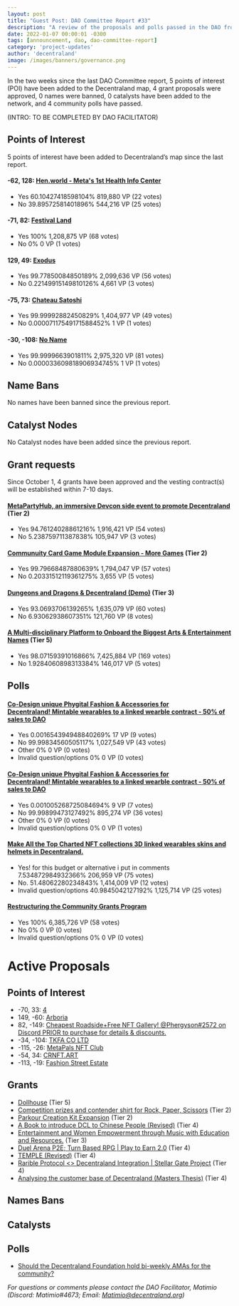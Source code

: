 ```yaml
---
layout: post
title: "Guest Post: DAO Committee Report #33"
description: "A review of the proposals and polls passed in the DAO from October 1 through October 15".
date: 2022-01-07 00:00:01 -0300
tags: [announcement, dao, dao-committee-report]
category: 'project-updates'
author: 'decentraland'
image: /images/banners/governance.png
---
```


In the two weeks since the last DAO Committee report, 5 points of interest (POI) have been added to the Decentraland map, 4 grant proposals were approved, 0 names were banned, 0 catalysts have been added to the network, and 4 community polls have passed.

(INTRO: TO BE COMPLETED BY DAO FACILITATOR)

## Points of Interest
5 points of interest have been added to Decentraland’s map since the last report.


#### -62, 128: [Hen.world - Meta&#39;s 1st Health Info Center](https://governance.decentraland.org/proposal/?id=91f76730-460e-11ed-9eb2-21be7ab68113)

* Yes 60.10427418598104% 819,880 VP (22 votes)
* No 39.89572581401896% 544,216 VP (25 votes)


#### -71, 82: [Festival Land](https://governance.decentraland.org/proposal/?id=d2fbceb0-4253-11ed-9eb2-21be7ab68113)

* Yes 100% 1,208,875 VP (68 votes)
* No 0% 0 VP (1 votes)


#### 129, 49: [Exodus](https://governance.decentraland.org/proposal/?id=1b168f40-3e81-11ed-ae53-272ba72c798d)

* Yes 99.77850084850189% 2,099,636 VP (56 votes)
* No 0.22149915149810126% 4,661 VP (3 votes)


#### -75, 73: [Chateau Satoshi](https://governance.decentraland.org/proposal/?id=f8d07e30-3de2-11ed-ae53-272ba72c798d)

* Yes 99.99992882450829% 1,404,977 VP (49 votes)
* No 0.00007117549171588452% 1 VP (1 votes)


#### -30, -108: [No Name](https://governance.decentraland.org/proposal/?id=5bb611a0-3dbf-11ed-a2ad-25cde07289d9)

* Yes 99.9999663901811% 2,975,320 VP (81 votes)
* No 0.000033609818906934745% 1 VP (1 votes)


## Name Bans

No names have been banned since the previous report.

## Catalyst Nodes
No Catalyst nodes have been added since the previous report.


## Grant requests
Since October 1, 4 grants have been approved and the vesting contract(s) will be established within 7-10 days.


#### [MetaPartyHub, an immersive Devcon side event to promote Decentraland](https://governance.decentraland.org/proposal/?id=bcd48260-42b9-11ed-9eb2-21be7ab68113) (Tier 2)

* Yes 94.76124028861216% 1,916,421 VP (54 votes)
* No 5.238759711387838% 105,947 VP (3 votes)


#### [Communuity Card Game Module Expansion - More Games](https://governance.decentraland.org/proposal/?id=0db018f0-3e25-11ed-ae53-272ba72c798d) (Tier 2)

* Yes 99.79668487880639% 1,794,047 VP (57 votes)
* No 0.20331512119361275% 3,655 VP (5 votes)


#### [Dungeons and Dragons &amp; Decentraland (Demo)](https://governance.decentraland.org/proposal/?id=1117c6c0-3ced-11ed-a2ad-25cde07289d9) (Tier 3)

* Yes 93.0693706139265% 1,635,079 VP (60 votes)
* No 6.93062938607351% 121,760 VP (8 votes)


#### [A  Multi-disciplinary Platform to Onboard the Biggest Arts &amp; Entertainment Names](https://governance.decentraland.org/proposal/?id=52de9bf0-3816-11ed-b361-67b98a1da2c8) (Tier 5)

* Yes 98.07159391016866% 7,425,884 VP (169 votes)
* No 1.9284060898313384% 146,017 VP (5 votes)


## Polls

#### [Co-Design unique Phygital Fashion &amp; Accessories for Decentraland! Mintable wearables to a linked wearble contract - 50% of sales to DAO](https://governance.decentraland.org/proposal/?id=bcb89730-46f1-11ed-9eb2-21be7ab68113)

* Yes 0.001654394948840269% 17 VP (9 votes)
* No 99.99834560505117% 1,027,549 VP (43 votes)
* Other 0% 0 VP (0 votes)
* Invalid question/options 0% 0 VP (0 votes)


#### [Co-Design unique Phygital Fashion &amp; Accessories for Decentraland! Mintable wearables to a linked wearble contract - 50% of sales to DAO](https://governance.decentraland.org/proposal/?id=8e86e060-46f1-11ed-9eb2-21be7ab68113)

* Yes 0.001005268725084694% 9 VP (7 votes)
* No 99.99899473127492% 895,274 VP (36 votes)
* Other 0% 0 VP (0 votes)
* Invalid question/options 0% 0 VP (1 votes)


#### [Make All the Top Charted NFT collections 3D linked wearables skins and helmets in Decentraland.](https://governance.decentraland.org/proposal/?id=5a931460-4370-11ed-9eb2-21be7ab68113)

* Yes! for this budget or alternative i put in comments  7.534872984932366% 206,959 VP (75 votes)
* No.  51.48062280234843% 1,414,009 VP (12 votes)
* Invalid question/options 40.9845042127192% 1,125,714 VP (25 votes)


#### [Restructuring the  Community Grants Program](https://governance.decentraland.org/proposal/?id=e2fbd710-426c-11ed-9eb2-21be7ab68113)

* Yes 100% 6,385,726 VP (58 votes)
* No 0% 0 VP (0 votes)
* Invalid question/options 0% 0 VP (0 votes)



# Active Proposals

## Points of Interest

* -70, 33: [4](https://governance.decentraland.org/proposal/?id=f0a065a0-53d0-11ed-be45-c5d5549af004)
* 149, -60: [Arboria](https://governance.decentraland.org/proposal/?id=6616d9f0-53d0-11ed-be45-c5d5549af004)
* 82, -149: [Cheapest Roadside+Free NFT Gallery! @Phergyson#2572 on Discord PRIOR to purchase for details &amp; discounts.](https://governance.decentraland.org/proposal/?id=19cbf8d0-5143-11ed-85c4-21e9782d451a)
* -34, -104: [TKFA CO LTD](https://governance.decentraland.org/proposal/?id=2a7d4ea0-5142-11ed-85c4-21e9782d451a)
* -115, -26: [ MetaPals NFT Club](https://governance.decentraland.org/proposal/?id=70725aa0-5141-11ed-85c4-21e9782d451a)
* -54, 34: [CRNFT.ART](https://governance.decentraland.org/proposal/?id=addca9f0-5140-11ed-85c4-21e9782d451a)
* -113, -19: [Fashion Street Estate](https://governance.decentraland.org/proposal/?id=d945ab30-513d-11ed-85c4-21e9782d451a)

## Grants

* [Dollhouse](https://governance.decentraland.org/proposal/?id=c4288b70-53de-11ed-be45-c5d5549af004) (Tier 5)
* [Competition prizes and contender shirt for Rock, Paper, Scissors](https://governance.decentraland.org/proposal/?id=cedb3ff0-53d8-11ed-be45-c5d5549af004) (Tier 2)
* [Parkour Creation Kit Expansion](https://governance.decentraland.org/proposal/?id=b683d870-5326-11ed-be45-c5d5549af004) (Tier 2)
* [A Book to introduce DCL to Chinese People (Revised)](https://governance.decentraland.org/proposal/?id=10e7df10-5123-11ed-85c4-21e9782d451a) (Tier 4)
* [Entertainment and Women Empowerment through Music with Education and Resources.](https://governance.decentraland.org/proposal/?id=2f3b9010-50ec-11ed-85c4-21e9782d451a) (Tier 3)
* [Duel Arena P2E; Turn Based RPG | Play to Earn 2.0](https://governance.decentraland.org/proposal/?id=3f1607c0-5044-11ed-85c4-21e9782d451a) (Tier 4)
* [TEMPLE  (Revised)](https://governance.decentraland.org/proposal/?id=dac5ea50-4ca2-11ed-a234-ef1b91ca21e2) (Tier 4)
* [Rarible Protocol &lt;&gt; Decentraland Integration | Stellar Gate Project](https://governance.decentraland.org/proposal/?id=fb94dcb0-4c38-11ed-a234-ef1b91ca21e2) (Tier 4)
* [Analysing the customer base of Decentraland (Masters Thesis)](https://governance.decentraland.org/proposal/?id=3eeea430-4c13-11ed-a234-ef1b91ca21e2) (Tier 4)

## Names Bans


## Catalysts


## Polls

* [Should the Decentraland Foundation hold bi-weekly AMAs for the community?](https://governance.decentraland.org/proposal/?id=8e25a520-53f8-11ed-be45-c5d5549af004)

*For questions or comments please contact the DAO Facilitator, Matimio (Discord: Matimio#4673; Email: [Matimio@decentraland.org](mailto:Matimio@decentraland.org))*